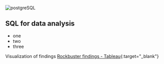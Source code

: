 ![postgreSQL](https://github.com/jjhanchi/moviesDB/assets/142347450/ea0bd7b9-551b-4fb7-a399-fd3baf8aa31c)
## SQL for data analysis
* one
* two
* three

Visualization of findings
[Rockbuster findings - Tableau](https://public.tableau.com/app/profile/jose.hanchi/viz/RockbusterDBSQLAnalysis/RockbusterDB){:target="_blank"}

